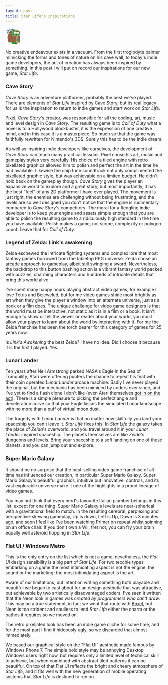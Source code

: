 ```yaml
---
layout: post
title: Star Life's inspirations
---
```


<img class="teaser" src="/images/teasers/teaser-3.png" />

No creative endeavour exists in a vacuum.   From the first troglodyte painter mimicking the forms and tones of nature on his cave wall, to today's indie game developers, the act of creation has always been inspired by something.  In this post I will put on record our inspirations for our new game, *Star Life*.

### Cave Story

*Cave Story* is an adventure platformer, probably the best we've played. There are elements of *Star Life* inspired by Cave Story, but its real legacy for us is the inspiration to return to indie games and start work on *Star Life*.

Pixel, *Cave Story*'s creator, was responsible for all the coding, art, music and level design in *Cave Story*. The resulting game is to *Call of Duty* what a novel is to a Hollywood blockbuster, it is the expression of one creative mind, and in this case it is a masterpiece.  So much so that the game was faithfully rewritten for Nintendo's 3DS.  Surely this has to be the indie dream.

As well as inspiring indie developers like ourselves, the development of *Cave Story* can teach many practical lessons. Pixel chose his art, music and gameplay styles very carefully.  His choice of a tiled engine with retro pixellated graphics allowed him to polish and perfect the art in the time he had available.  Likewise the chip tune soundtrack not only complimented the pixellated graphic style, but was achievable on a limited budget. He didn't hold back on the gameplay though. *Cave Story* gives the player an expansive world to explore and a great story, but most importantly, it has the best "feel" of any 2D platformer I have ever played.  The movement is just right, the enemies are challenging without being frustrating, and the levels are so well designed you don't notice that the engine is rudimentary compared to *Cave Story*'s competitors. The moral for a fledgling indie developer is to keep your engine and assets simple enough that you are able to polish the resulting game to a ridiculously high standard in the time you have available.  Polish makes a game, not scope, complexity or polygon count.  Leave that for *Call of Duty*.


### Legend of Zelda: Link's awakening

Zelda eschewed the intricate fighting systems and complex lore that most fantasy games borrowed from the tabletop RPG universe. Zelda chose an arcade approach to gameplay, albeit still swinging a sword.  Nevertheless, the backdrop to this button bashing action is a vibrant fantasy world packed with puzzles, charming characters and hundreds of intricate details that bring this world alive.

I've spent many happy hours playing abstract video games, for example I love Tetris and Bejeweled, but for me video games shine most brightly as art when they give the player a window into an alternate universe, just as a book or a film does.  The unique challenge for video game designers is that the world must be interactive, not static as it is in a film or a book.  It isn't enough to show or tell the viewer or reader about your world, you must allow your player to learn about the world by interacting with it.  For me the Zelda franchise has been the torch bearer for this category of games for 25 years now.

Is *Link's Awakening* the best Zelda? I have no idea.  Did I choose it because it is the first I played.  Yes.

### Lunar Lander

Ten years after Neil Armstrong parked NASA's Eagle in the Sea of Tranquility, Atari were offering punters the chance to repeat his feat with their coin operated *Lunar Lander* arcade machine.  Sadly I've never played the original, but the mechanic has been mimiced by coders ever since, and I've yet to find a flash clone I don't like (even Atari themselves [got in on the act](http://chrome.atari.com/lunarlander/)).  There is a simple pleasure to picking the perfect angle and deceleration curve so that your Eagle kisses the simulated Lunar landscape with no more than a puff of virtual moon dust.

The tragedy with *Lunar Lander* is that no matter how skillfully you land your spaceship you can't leave it.  *Star Life* fixes this.  In *Star Life* the galaxy takes the place of *Zelda*'s overworld, and you travel around it in your *Lunar Lander* inspired spaceship.  The planets themselves are like *Zelda*'s dungeons and levels.  Bring your spaceship to a soft landing on one of these planets, and you can jump out and explore.

### Super Mario Galaxy

It should be no surprise that the best-selling video game franchise of all time has influenced our creation, in particular Super Mario Galaxy.  Super Mario Galaxy's beautiful graphics, intuitive but innovative, controls, and its vast explorable universe make it one of the highlights in a proud lineage of video games.

You may not think that every nerd's favourite Italian plumber belongs in this list, except for one thing.  Super Mario Galaxy's levels are near-spherical with a gravitational field to match. In the resulting cerebral, perplexing and perspective-skewing gameplay, Up is down, Left is Up, Down is 3 minutes ago, and soon I feel like I've been watching [Primer](http://xkcd.com/657/) on repeat whilst spinning on an office chair. If you don't own a Wii, fret not, you can fry your brain equally well asteroid hopping in *Star Life*. 

### Flat UI / Windows Metro

This is the only entry on the list which is not a game, nevetheless, the *Flat UI* design sensibility is a big part of *Star Life*.  For two tecchie types embarking on a game the most intimidating aspect is not the engine, the sound or the marketing; the most intimidating aspect is the art.

Aware of our limitations, but intent on writing something both playable and beautiful we began to cast about for an design aesthetic that was attractive, but achievable by two artistically disadvantaged coders.  I've seen it written that the Neon look in games was *created by programmers who can't draw*.  This may be a true statement, in fact we went that route with [Boxel](https://itunes.apple.com/us/app/boxel/id441537386?mt=8), but Neon is too strident and soulless to lend *Star Life* either the charm or the pathos it requires so we moved on.

The retro pixellated look has been an indie game cliché for some time, and for the most part I find it hideously ugly, so we discarded that almost immediately.

We based our graphical style on the "Flat UI" aesthetic made famous by Windows Phone 7.  The simple bold style may be annoying Desktop Windows users right now, but requires only a limited level of technical skill to achieve, but when combined with abstract tiled patterns it can be beautiful. On top of that Flat UI reflects the bright and cheery atmosphere of *Star Life*, and it fits well with the new generation of mobile operating systems that *Star Life* is destined to run on. 

